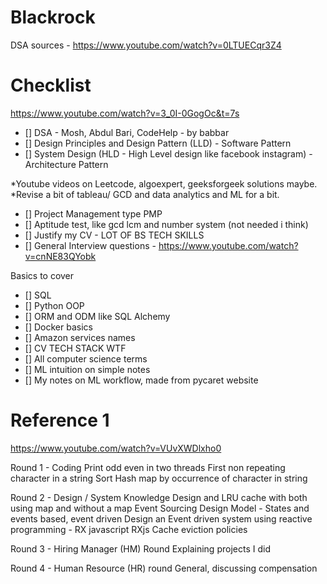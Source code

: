 # Blackrock

DSA sources - https://www.youtube.com/watch?v=0LTUECqr3Z4

# Checklist
https://www.youtube.com/watch?v=3_0I-0GogOc&t=7s

- [] DSA - Mosh, Abdul Bari, CodeHelp - by babbar
- [] Design Principles and Design Pattern (LLD)  - Software Pattern
- [] System Design (HLD - High Level design like facebook instagram) - Architecture Pattern

*Youtube videos on Leetcode, algoexpert, geeksforgeek solutions maybe.
*Revise a bit of tableau/ GCD and data analytics and ML for a bit.

- [] Project Management type PMP
- [] Aptitude test, like gcd lcm and number system (not needed i think)
- [] Justify my CV - LOT OF BS TECH SKILLS
- [] General Interview questions - https://www.youtube.com/watch?v=cnNE83QYobk

Basics to cover
- [] SQL
- [] Python OOP
- [] ORM and ODM like SQL Alchemy
- [] Docker basics
- [] Amazon services names
- [] CV TECH STACK WTF
- [] All computer science terms
- [] ML intuition on simple notes
- [] My notes on ML workflow, made from pycaret website

# Reference 1
https://www.youtube.com/watch?v=VUvXWDlxho0

Round 1 - Coding
Print odd even in two threads
First non repeating character in a string
Sort Hash map by occurrence of character in string

Round 2 - Design / System Knowledge
Design and LRU cache with both using map and without a map
Event Sourcing Design Model - States and events based, event driven
Design an Event driven system using reactive programming - RX javascript RXjs
Cache eviction policies

Round 3 - Hiring Manager (HM) Round
Explaining projects I did

Round 4 - Human Resource (HR) round
General, discussing compensation
